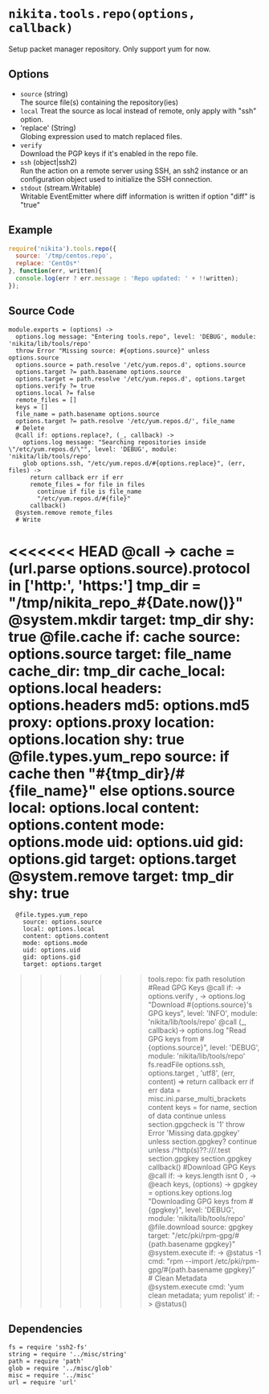 
# `nikita.tools.repo(options, callback)`

Setup packet manager repository. Only support yum for now.

## Options

*   `source` (string)   
    The source file(s) containing the repository(ies)   
*   `local`
    Treat the source as local instead of remote, only apply with "ssh"
    option.
*   'replace' (String)   
    Globing expression used to match replaced files.
*   `verify`   
    Download the PGP keys if it's enabled in the repo file.
*   `ssh` (object|ssh2)   
    Run the action on a remote server using SSH, an ssh2 instance or an
    configuration object used to initialize the SSH connection.
*   `stdout` (stream.Writable)   
    Writable EventEmitter where diff information is written if option "diff" is
    "true"

## Example

```js
require('nikita').tools.repo({
  source: '/tmp/centos.repo',
  replace: 'CentOs*'
}, function(err, written){
  console.log(err ? err.message : 'Repo updated: ' + !!written);
});
```

## Source Code

    module.exports = (options) ->
      options.log message: "Entering tools.repo", level: 'DEBUG', module: 'nikita/lib/tools/repo'
      throw Error "Missing source: #{options.source}" unless options.source
      options.source = path.resolve '/etc/yum.repos.d', options.source
      options.target ?= path.basename options.source
      options.target = path.resolve '/etc/yum.repos.d', options.target
      options.verify ?= true
      options.local ?= false
      remote_files = []
      keys = []
      file_name = path.basename options.source
      options.target ?= path.resolve '/etc/yum.repos.d/', file_name
      # Delete
      @call if: options.replace?, (_, callback) ->
        options.log message: "Searching repositories inside \"/etc/yum.repos.d/\"", level: 'DEBUG', module: 'nikita/lib/tools/repo'
        glob options.ssh, "/etc/yum.repos.d/#{options.replace}", (err, files) ->
          return callback err if err
          remote_files = for file in files
            continue if file is file_name
            "/etc/yum.repos.d/#{file}"
          callback()
      @system.remove remote_files
      # Write
<<<<<<< HEAD
      @call ->
        cache  = (url.parse options.source).protocol in ['http:', 'https:']
        tmp_dir = "/tmp/nikita_repo_#{Date.now()}"
        @system.mkdir
          target: tmp_dir
          shy: true
        @file.cache
          if: cache
          source: options.source
          target: file_name
          cache_dir: tmp_dir
          cache_local: options.local
          headers: options.headers
          md5: options.md5
          proxy: options.proxy
          location: options.location
          shy: true
        @file.types.yum_repo
          source: if cache then "#{tmp_dir}/#{file_name}" else options.source
          local: options.local
          content: options.content
          mode: options.mode
          uid: options.uid
          gid: options.gid
          target: options.target
        @system.remove
          target: tmp_dir
          shy: true
=======
      @file.types.yum_repo
        source: options.source
        local: options.local
        content: options.content
        mode: options.mode
        uid: options.uid
        gid: options.gid
        target: options.target
>>>>>>> tools.repo: fix path resolution
      #Read GPG Keys
      @call 
        if: -> options.verify
      , ->
        options.log "Download #{options.source}'s GPG keys", level: 'INFO', module: 'nikita/lib/tools/repo'
        @call (_, callback)->
          options.log "Read GPG keys from #{options.source}", level: 'DEBUG', module: 'nikita/lib/tools/repo'
          fs.readFile options.ssh, options.target , 'utf8', (err, content) =>
            return callback err if err
            data  = misc.ini.parse_multi_brackets content
            keys = for name, section of data
              continue unless section.gpgcheck is '1'
              throw Error 'Missing data.gpgkey' unless section.gpgkey?
              continue unless /^http(s)??:\/\//.test section.gpgkey
              section.gpgkey
            callback()
        #Download GPG Keys
        @call
          if: -> keys.length isnt 0
        , ->
          @each keys, (options) ->
            gpgkey = options.key
            options.log "Downloading GPG keys from #{gpgkey}", level: 'DEBUG', module: 'nikita/lib/tools/repo'
            @file.download
              source: gpgkey
              target: "/etc/pki/rpm-gpg/#{path.basename gpgkey}"
            @system.execute
              if: -> @status -1
              cmd: "rpm --import  /etc/pki/rpm-gpg/#{path.basename gpgkey}"
      # Clean Metadata
      @system.execute
        cmd: 'yum clean metadata; yum repolist'
        if: -> @status()

## Dependencies

    fs = require 'ssh2-fs'
    string = require '../misc/string'
    path = require 'path'
    glob = require '../misc/glob'
    misc = require '../misc'
    url = require 'url'
